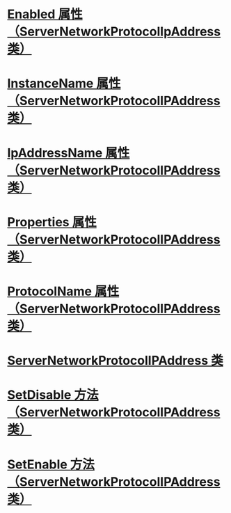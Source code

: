 # [Enabled 属性（ServerNetworkProtocolIpAddress 类）](enabled-property-servernetworkprotocolipaddress-class.md)
# [InstanceName 属性（ServerNetworkProtocolIPAddress 类）](instancename-property-servernetworkprotocolipaddress-class.md)
# [IpAddressName 属性（ServerNetworkProtocolIPAddress 类）](ipaddressname-property-servernetworkprotocolipaddress-class.md)
# [Properties 属性（ServerNetworkProtocolIPAddress 类）](properties-property-servernetworkprotocolipaddress-class.md)
# [ProtocolName 属性（ServerNetworkProtocolIPAddress 类）](protocolname-property-servernetworkprotocolipaddress-class.md)
# [ServerNetworkProtocolIPAddress 类](servernetworkprotocolipaddress-class.md)
# [SetDisable 方法（ServerNetworkProtocolIPAddress 类）](setdisable-method-servernetworkprotocolipaddress-class.md)
# [SetEnable 方法（ServerNetworkProtocolIPAddress 类）](setenable-method-servernetworkprotocolipaddress-class.md)
